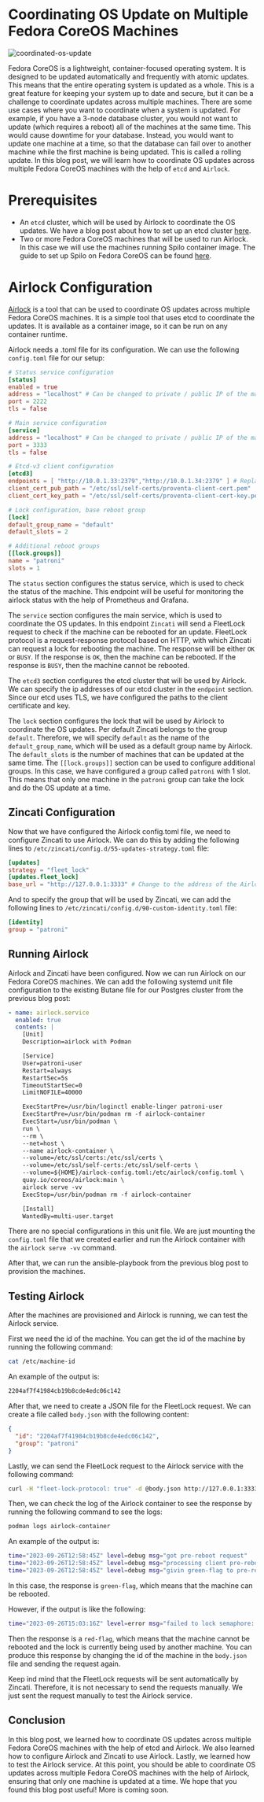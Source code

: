 # Coordinating OS Update on Multiple Fedora CoreOS Machines

![coordinated-os-update](./coordinated-updates.jpg)

Fedora CoreOS is a lightweight, container-focused operating system. It is designed to be updated automatically and frequently with atomic updates. This means that the entire operating system is updated as a whole. This is a great feature for keeping your system up to date and secure, but it can be a challenge to coordinate updates across multiple machines. There are some use cases where you want to coordinate when a system is updated. For example, if you have a 3-node database cluster, you would not want to update (which requires a reboot) all of the machines at the same time. This would cause downtime for your database. Instead, you would want to update one machine at a time, so that the database can fail over to another machine while the first machine is being updated. This is called a rolling update. In this blog post, we will learn how to coordinate OS updates across multiple Fedora CoreOS machines with the help of `etcd` and `Airlock`.

# Prerequisites

- An `etcd` cluster, which will be used by Airlock to coordinate the OS updates. We have a blog post about how to set up an etcd cluster [here](./blog-etcd_Cluster.md).
- Two or more Fedora CoreOS machines that will be used to run Airlock. In this case we will use the machines running Spilo container image. The guide to set up Spilo on Fedora CoreOS can be found [here](./blog-Running_Spilo.md).

# Airlock Configuration

[Airlock](https://github.com/coreos/airlock) is a tool that can be used to coordinate OS updates across multiple Fedora CoreOS machines. It is a simple tool that uses etcd to coordinate the updates. It is available as a container image, so it can be run on any container runtime.

Airlock needs a .toml file for its configuration. We can use the following `config.toml` file for our setup:

```toml
# Status service configuration
[status]
enabled = true
address = "localhost" # Can be changed to private / public IP of the machine
port = 2222
tls = false

# Main service configuration
[service]
address = "localhost" # Can be changed to private / public IP of the machine
port = 3333
tls = false

# Etcd-v3 client configuration
[etcd3]
endpoints = [ "http://10.0.1.33:2379","http://10.0.1.34:2379" ] # Replace with your etcd endpoints
client_cert_pub_path = "/etc/ssl/self-certs/proventa-client-cert.pem"
client_cert_key_path = "/etc/ssl/self-certs/proventa-client-cert-key.pem"

# Lock configuration, base reboot group
[lock]
default_group_name = "default"
default_slots = 2

# Additional reboot groups
[[lock.groups]]
name = "patroni"
slots = 1
```

The `status` section configures the status service, which is used to check the status of the machine. This endpoint will be useful for monitoring the airlock status with the help of Prometheus and Grafana.

The `service` section configures the main service, which is used to coordinate the OS updates. In this endpoint `Zincati` will send a FleetLock request to check if the machine can be rebooted for an update. FleetLock protocol is a request-response protocol based on HTTP, with which Zincati can request a lock for rebooting the machine. The response will be either `OK` or `BUSY`. If the response is `OK`, then the machine can be rebooted. If the response is `BUSY`, then the machine cannot be rebooted.

The `etcd3` section configures the etcd cluster that will be used by Airlock. We can specify the ip addresses of our etcd cluster in the `endpoint` section. Since our etcd uses TLS, we have configured the paths to the client certificate and key.

The `lock` section configures the lock that will be used by Airlock to coordinate the OS updates. Per default Zincati belongs to the group `default`. Therefore, we will specify `default` as the name of the `default_group_name`, which will be used as a default group name by Airlock. The `default_slots` is the number of machines that can be updated at the same time. The `[[lock.groups]]` section can be used to configure additional groups. In this case, we have configured a group called `patroni` with 1 slot. This means that only one machine in the `patroni` group can take the lock and do the OS update at a time.

## Zincati Configuration

Now that we have configured the Airlock config.toml file, we need to configure Zincati to use Airlock. We can do this by adding the following lines to `/etc/zincati/config.d/55-updates-strategy.toml` file:

```toml
[updates]
strategy = "fleet_lock"
[updates.fleet_lock]
base_url = "http://127.0.0.1:3333" # Change to the address of the Airlock service
```

And to specify the group that will be used by Zincati, we can add the following lines to `/etc/zincati/config.d/90-custom-identity.toml` file:

```toml
[identity]
group = "patroni"
```

## Running Airlock

Airlock and Zincati have been configured. Now we can run Airlock on our Fedora CoreOS machines. We can add the following systemd unit file configuration to the existing Butane file for our Postgres cluster from the previous blog post:

```yaml
- name: airlock.service
  enabled: true
  contents: |
    [Unit]
    Description=airlock with Podman

    [Service]
    User=patroni-user
    Restart=always
    RestartSec=5s
    TimeoutStartSec=0
    LimitNOFILE=40000

    ExecStartPre=/usr/bin/loginctl enable-linger patroni-user
    ExecStartPre=/usr/bin/podman rm -f airlock-container
    ExecStart=/usr/bin/podman \
    run \
    --rm \
    --net=host \
    --name airlock-container \
    --volume=/etc/ssl/certs:/etc/ssl/certs \
    --volume=/etc/ssl/self-certs:/etc/ssl/self-certs \
    --volume=${HOME}/airlock-config.toml:/etc/airlock/config.toml \
    quay.io/coreos/airlock:main \
    airlock serve -vv
    ExecStop=/usr/bin/podman rm -f airlock-container

    [Install]
    WantedBy=multi-user.target
```

There are no special configurations in this unit file. We are just mounting the `config.toml` file that we created earlier and run the Airlock container with the `airlock serve -vv` command.

After that, we can run the ansible-playbook from the previous blog post to provision the machines.

## Testing Airlock

After the machines are provisioned and Airlock is running, we can test the Airlock service.

First we need the id of the machine. You can get the id of the machine by running the following command:

```bash
cat /etc/machine-id
```

An example of the output is:

```bash
2204af7f41984cb19b8cde4edc06c142
```

After that, we need to create a JSON file for the FleetLock request. We can create a file called `body.json` with the following content:

```json
{
  "id": "2204af7f41984cb19b8cde4edc06c142",
  "group": "patroni"
}
```

Lastly, we can send the FleetLock request to the Airlock service with the following command:

```bash
curl -H "fleet-lock-protocol: true" -d @body.json http://127.0.0.1:3333/v1/pre-reboot
```

Then, we can check the log of the Airlock container to see the response by running the following command to see the logs:

```bash
podman logs airlock-container
```

An example of the output is:

```bash
time="2023-09-26T12:58:45Z" level=debug msg="got pre-reboot request"
time="2023-09-26T12:58:45Z" level=debug msg="processing client pre-reboot request" group=patroni id=2204af7f41984cb19b8cde4edc06c142
time="2023-09-26T12:58:45Z" level=debug msg="givin green-flag to pre-reboot request" group=patroni id=2204af7f41984cb19b8cde4edc06c142
```

In this case, the response is `green-flag`, which means that the machine can be rebooted.

However, if the output is like the following:

```bash
time="2023-09-26T15:03:16Z" level=error msg="failed to lock semaphore: all 1 semaphore slots currently locked"
```

Then the response is a `red-flag`, which means that the machine cannot be rebooted and the lock is currently being used by another machine. You can produce this response by changing the id of the machine in the `body.json` file and sending the request again.

Keep ind mind that the FleetLock requests will be sent automatically by Zincati. Therefore, it is not necessary to send the requests manually. We just sent the request manually to test the Airlock service.

## Conclusion

In this blog post, we learned how to coordinate OS updates across multiple Fedora CoreOS machines with the help of etcd and Airlock. We also learned how to configure Airlock and Zincati to use Airlock. Lastly, we learned how to test the Airlock service. At this point, you should be able to coordinate OS updates across multiple Fedora CoreOS machines with the help of Airlock, ensuring that only one machine is updated at a time. We hope that you found this blog post useful! More is coming soon.
